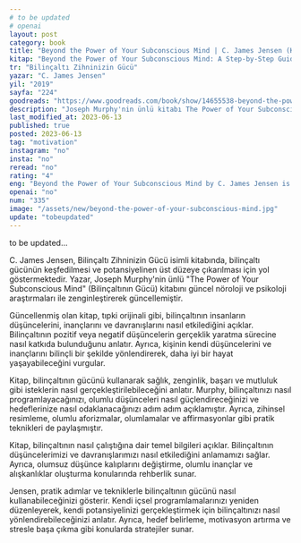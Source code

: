 ```yaml
---
# to be updated
# openai
layout: post
category: book
title: "Beyond the Power of Your Subconscious Mind | C. James Jensen (Kitap)"
kitap: "Beyond the Power of Your Subconscious Mind: A Step-by-Step Guide to Unlock Your Potential"
tr: "Bilinçaltı Zihninizin Gücü"
yazar: "C. James Jensen"
yil: "2019"
sayfa: "224"
goodreads: "https://www.goodreads.com/book/show/14655538-beyond-the-power-of-your-subconscious-mind"
description: "Joseph Murphy'nin ünlü kitabı The Power of Your Subconscious Mind'ın yeni araştırmalarla güncellenmiş hali olan ve C. James Jensen tarafından yazılan Beyond the Power of Your Subconscious Mind kitabı, bilinçaltının gücünü aşarak potansiyeli açığa çıkarmak için adım adım rehberlik ediyor."
last_modified_at: 2023-06-13
published: true
posted: 2023-06-13
tag: "motivation"
instagram: "no"
insta: "no"
reread: "no"
rating: "4"
eng: "Beyond the Power of Your Subconscious Mind by C. James Jensen is a transformative guide that helps you unlock your potential by harnessing the power of your subconscious mind. This book is the updated version of The Power of Your Subconscious Mind by Joseph Murphy."
openai: "no"
num: "335"
image: "/assets/new/beyond-the-power-of-your-subconscious-mind.jpg"
update: "tobeupdated"
---
```


to be updated...

C. James Jensen, Bilinçaltı Zihninizin Gücü isimli kitabında, bilinçaltı gücünün keşfedilmesi ve potansiyelinen üst düzeye çıkarılması için yol göstermektedir. Yazar, Joseph Murphy'nin ünlü "The Power of Your Subconscious Mind" (Bilinçaltının Gücü) kitabını güncel nöroloji ve psikoloji araştırmaları ile zenginleştirerek güncellemiştir.

Güncellenmiş olan kitap, tıpki orijinali gibi, bilinçaltının insanların düşüncelerini, inançlarını ve davranışlarını nasıl etkilediğini açıklar. Bilinçaltının pozitif veya negatif düşüncelerin gerçeklik yaratma sürecine nasıl katkıda bulunduğunu anlatır. Ayrıca, kişinin kendi düşüncelerini ve inançlarını bilinçli bir şekilde yönlendirerek, daha iyi bir hayat yaşayabileceğini vurgular.

Kitap, bilinçaltının gücünü kullanarak sağlık, zenginlik, başarı ve mutluluk gibi isteklerin nasıl gerçekleştirilebileceğini anlatır. Murphy, bilinçaltınızı nasıl programlayacağınızı, olumlu düşünceleri nasıl güçlendireceğinizi ve hedeflerinize nasıl odaklanacağınızı adım adım açıklamıştır. Ayrıca, zihinsel resimleme, olumlu aforizmalar, olumlamalar ve affirmasyonlar gibi pratik teknikleri de paylaşmıştır.

Kitap, bilinçaltının nasıl çalıştığına dair temel bilgileri açıklar. Bilinçaltının düşüncelerimizi ve davranışlarımızı nasıl etkilediğini anlamamızı sağlar. Ayrıca, olumsuz düşünce kalıplarını değiştirme, olumlu inançlar ve alışkanlıklar oluşturma konularında rehberlik sunar.

Jensen, pratik adımlar ve tekniklerle bilinçaltının gücünü nasıl kullanabileceğinizi gösterir. Kendi içsel programlamalarınızı yeniden düzenleyerek, kendi potansiyelinizi gerçekleştirmek için bilinçaltınızı nasıl yönlendirebileceğinizi anlatır. Ayrıca, hedef belirleme, motivasyon artırma ve stresle başa çıkma gibi konularda stratejiler sunar.
